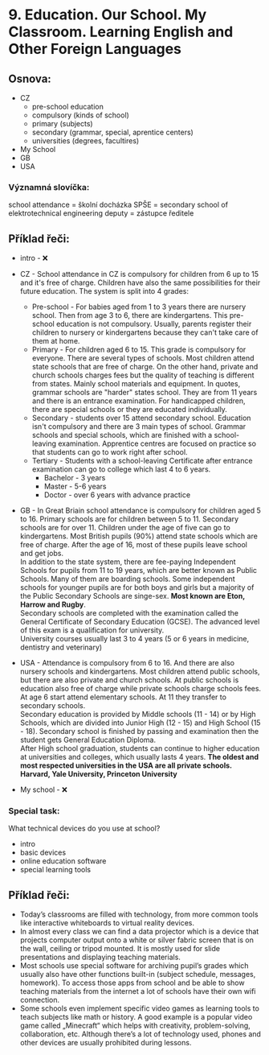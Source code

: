 # 9. Education. Our School. My Classroom. Learning English and Other Foreign Languages

## Osnova:

* CZ
  * pre-school education
  * compulsory (kinds of school)
  * primary (subjects)
  * secondary (grammar, special, aprentice centers)
  * universities (degrees, facultires)
* My School
* GB
* USA
 
### Významná slovíčka:
school attendance = školní docházka
SPŠE = secondary school of elektrotechnical engineering
deputy = zástupce ředitele

## Příklad řeči:
* intro - ❌
* CZ - School attendance in CZ is compulsory for children from 6 up to 15 and it's free of charge. Children have also the same possibilities for their future education. The system is split into 4 grades:
  * Pre-school - For babies aged from 1 to 3 years there are nursery school. Then from age 3 to 6, there are kindergartens. This pre-school education is not compulsory. Usually, parents register their children to nursery or kindergartens because they can't take care of them at home.
  * Primary - For children aged 6 to 15. This grade is compulsory for everyone. There are several types of schools. Most children attend state schools that are free of charge.
  On the other hand, private and church schools charges fees but the quality of teaching is different from states. Mainly school materials and equipment.
  In quotes, grammar schools are "harder" states school. They are from 11 years and there is an entrance examination.
  For handicapped children, there are special schools or they are educated individually.
  * Secondary - students over 15 attend secondary school. Education isn't compulsory and there are 3 main types of school. Grammar schools and special schools, which are finished with a school-leaving examination.  Apprentice centres are focused on practice so that students can go to work right after school.
  * Tertiary - Students with a school-leaving Certificate after entrance examination can go to college which last 4 to 6 years.
    * Bachelor - 3 years
    * Master - 5-6 years
    * Doctor - over 6 years with advance practice 
  
* GB - In Great Briain school attendance is compulsory for children aged 5 to 16. Primary schools are for children between 5 to 11. Secondary schools are for over 11. Children under the age of five can go to kindergartens.
Most British pupils (90%) attend state schools which are free of charge. After the age of 16, most of these pupils leave school and get jobs.    
In addition to the state system, there are fee-paying Independent Schools for pupils from 11 to 19 years, which are better known as Public Schools. Many of them are boarding schools. Some independent schools for younger pupils are for both boys and girls but a majority of the Public Secondary Schools are singe-sex. **Most known are Eton, Harrow and Rugby**.      
Secondary schools are completed with the examination called the General Certificate of Secondary Education (GCSE). The advanced level of this exam is a qualification for university.     
University courses usually last 3 to 4 years (5 or 6 years in medicine, dentistry and veterinary)

* USA - Attendance is compulsory from 6 to 16. And there are also nursery schools and kindergartens. Most children attend public schools, but there are also private and church schools. At public schools is education also free of charge while private schools charge schools fees. At age 6 start attend elementary schools. At 11 they transfer to secondary schools.      
Secondary education is provided by Middle schools (11 - 14) or by High Schools, which are divided into Junior High (12 - 15) and High School (15 - 18). Secondary school is finished by passing and examination then the student gets General Education Diploma.      
After High school graduation, students can continue to higher education at universities and colleges, which usually lasts 4 years.
**The oldest and most respected universities in the USA are all private schools. Harvard, Yale University, Princeton University**

* My school - ❌

### Special task:
What technical devices do you use at school?

* intro
* basic devices
* online education software
* special learning tools

## Příklad řeči:
* Today’s classrooms are filled with technology, from more common tools like interactive whiteboards to virtual reality devices. 
* In almost every class we can find a data projector which is a device that projects computer output onto a white or silver fabric screen that is on the wall, ceiling or tripod mounted. It is mostly used for slide presentations and displaying teaching materials.
* Most schools use special software for archiving pupil’s grades which usually also have other functions built-in (subject schedule, messages, homework).
To access those apps from school and be able to show teaching materials from the internet a lot of schools have their own wifi connection.
* Some schools even implement specific video games as learning tools to teach subjects like math or history. A good example is a popular video game called „Minecraft“ which helps with creativity, problem-solving, collaboration, etc.
Although there’s a lot of technology used, phones and other devices are usually prohibited during lessons.